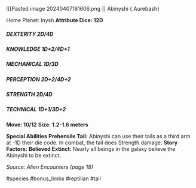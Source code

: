 ![[Pasted image 20240407181606.png ]]
Abinyshi {.Aurebash}

Home Planet: Inysh
**Attribute Dice: 12D**
##### DEXTERITY 2D/4D
##### KNOWLEDGE 1D+2/4D+1
##### MECHANICAL 1D/3D
##### PERCEPTION 2D+2/4D+2
##### STRENGTH 2D/4D
##### TECHNICAL 1D+1/3D+2
**Move: 10/12**
**Size: 1.2-1.6 meters**

**Special Abilities**
**Prehensile Tail:** Abinyshi can use their tails as a third arm at -1D their die code. In combat, the tail does Strength damage.
**Story Factors:**
**Believed Extinct:** Nearly all beings in the galaxy believe the Abinyshi to be extinct.


*Source: Alien Encounters (page 18)*

#species #bonus_limbs #reptilian #tail